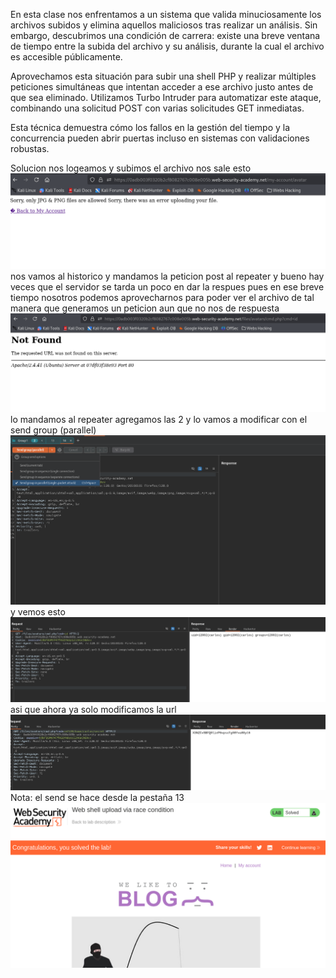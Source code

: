 En esta clase nos enfrentamos a un sistema que valida minuciosamente los archivos subidos y elimina aquellos maliciosos tras realizar un análisis. Sin embargo, descubrimos una condición de carrera: existe una breve ventana de tiempo entre la subida del archivo y su análisis, durante la cual el archivo es accesible públicamente.

Aprovechamos esta situación para subir una shell PHP y realizar múltiples peticiones simultáneas que intentan acceder a ese archivo justo antes de que sea eliminado. Utilizamos Turbo Intruder para automatizar este ataque, combinando una solicitud POST con varias solicitudes GET inmediatas.

Esta técnica demuestra cómo los fallos en la gestión del tiempo y la concurrencia pueden abrir puertas incluso en sistemas con validaciones robustas.

Solucion
nos logeamos y subimos el archivo nos sale esto
![Pasted_image_20250830212622.png](Imagenes/Pasted_image_20250830212622.png)
nos vamos al historico y mandamos la peticion post al repeater
y bueno hay veces que el servidor se tarda un poco en dar la respues pues en ese breve tiempo nosotros podemos aprovecharnos para poder ver el archivo
de tal manera que generamos un peticion aun que no nos de respuesta
![Pasted_image_20250830213054.png](Imagenes/Pasted_image_20250830213054.png)
lo mandamos al repeater
agregamos las 2 y lo vamos a modificar con el send group (parallel)
![Pasted_image_20250830213205.png](Imagenes/Pasted_image_20250830213205.png)y vemos esto
![Pasted_image_20250830213324.png](Imagenes/Pasted_image_20250830213324.png)
asi que ahora ya solo modificamos la url 
![Pasted_image_20250830213529.png](Imagenes/Pasted_image_20250830213529.png)
Nota: el send se hace desde la pestaña 13
![Pasted_image_20250830213618.png](Imagenes/Pasted_image_20250830213618.png)

